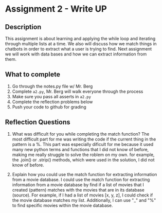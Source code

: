 # Assignment 2 - Write UP

## Description
This assignment is about learning and applying the while loop and iterating through multiple lists at a time.  We also will discuss how we match things in chatbots in order to extract what a user is trying to find.  Next assignment we will work with data bases and how we can extract information from them.

## What to complete
1. Go through the notes.py file w/ Mr. Berg
2. Complete `a2.py`, Mr. Berg will walk everyone through the process
3. Make sure you pass all asserts in `a2.py`
4. Complete the reflection problems below
5. Push your code to github for grading

## Reflection Questions
1. What was difficult for you while completing the match function?
The most difficult part for me was writing the code if the current thing in the pattern is a %. This part was especially dificult for me because it used many new python terms and functions that I did not know of before, making me really struggle to solve the roblem on my own. for example, the .join() or .strip() methods, which were used in the solution, I did not know of before. 


2. Explain how you could use the match function for extracting information from a movie database.
I could use the match function for extracting information from a movie database by find if a list of movies that I created (pattern) matches with the movies that are in its database (source). For example, if I had a list of movies [x, y, z], I could check if the movie database matches my list. Additionally, I can use "_" and "%" to find specific movies within the movie database.

